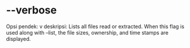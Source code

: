 # --verbose

Opsi pendek: v
deskripsi: Lists all files read or extracted. When this flag is used along with –list, the file sizes, ownership, and time stamps are displayed.